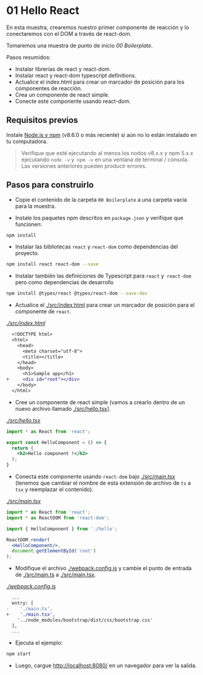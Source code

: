 # 01 Hello React

En esta muestra, crearemos nuestro primer componente de reacción y lo conectaremos con el
DOM a través de react-dom.

Tomaremos una muestra de punto de inicio _00 Boilerplate_.

Pasos resumidos:

- Instalar librerías de react y react-dom.
- Instalar react y react-dom typescript definitions.
- Actualice el index.html para crear un marcador de posición para los componentes de reacción.
- Crea un componente de react simple.
- Conecte este componente usando react-dom.

## Requisitos previos

Instale [Node.js y npm](https://nodejs.org/en/) (v8.6.0 o más reciente) si aún no lo están instalado en tu computadora.

> Verifique que esté ejecutando al menos los nodos v8.x.x y npm 5.x.x ejecutando `node -v` y` npm -v` en una ventana de terminal / consola. Las versiones anteriores pueden producir errores.

## Pasos para construirlo

- Copie el contenido de la carpeta `00 Boilerplate` a una carpeta vacía para la muestra.

- Instale los paquetes npm descritos en `package.json` y verifique que funcionen:

```bash
npm install
```

- Instalar las bibliotecas `react` y `react-dom` como dependencias del proyecto.

```bash
npm install react react-dom --save
```

- Instalar también las definiciones de Typescript para `react` y` react-dom` pero como dependencias de desarrollo

```bash
npm install @types/react @types/react-dom --save-dev
```

- Actualice el [./src/index.html](./src/index.html) para crear un marcador de posición para el componente de `react`.

_[./src/index.html](./src/index.html)_
```diff
  <!DOCTYPE html>
  <html>
    <head>
      <meta charset="utf-8">
      <title></title>
    </head>
    <body>
      <h1>Sample app</h1>
+     <div id="root"></div>
    </body>
  </html>
```

- Cree un componente de react simple (vamos a crearlo dentro de un nuevo archivo llamado [./src/hello.tsx](./src/hello.tsx)].

_[./src/hello.tsx](./src/hello.tsx)_
```jsx
import * as React from 'react';

export const HelloComponent = () => {
  return (
    <h2>Hello component !</h2>
  );
}
```

- Conecta este componente usando `react-dom` bajo [./src/main.tsx](./src/main.tsx) (tenemos que cambiar el nombre de esta extensión de archivo de `ts` a` tsx` y reemplazar el contenido).

_[./src/main.tsx](./src/main.tsx)_
```jsx
import * as React from 'react';
import * as ReactDOM from 'react-dom';

import { HelloComponent } from './hello';

ReactDOM.render(
  <HelloComponent/>,
  document.getElementById('root')
);
 ```

- Modifique el archivo [./webpack.config.js](./webpack.config.js) y cambie el punto de entrada de [./src/main.ts](./src/main.tsx) a [./src/main.tsx](./src/main.tsx).

_[./webpack.config.js](./webpack.config.js)_
```diff
  ...
  entry: [
-    './main.ts',
+    './main.tsx',
    '../node_modules/bootstrap/dist/css/bootstrap.css'
  ],
  ...
```

- Ejecuta el ejemplo:

```bash
npm start
```

- Luego, cargue [http://localhost:8080/](http://localhost:8080/) en un navegador para ver la salida.